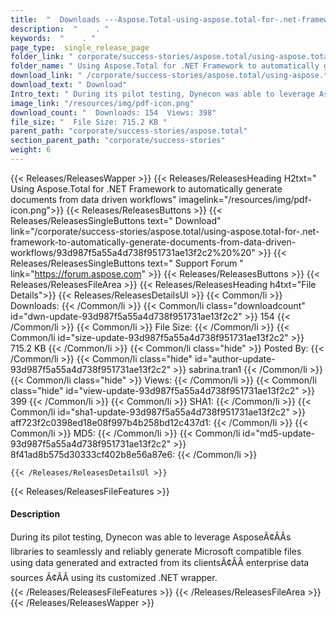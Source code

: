 ```yaml
---
title:  "  Downloads ---Aspose.Total-using-aspose.total-for-.net-framework-to-automatically-generate-documents-from-data-driven-workflows . " 
description:  "    . " 
keywords:  "    . " 
page_type:  single_release_page
folder_link: " corporate/success-stories/aspose.total/using-aspose.total-for-.net-framework-to-automatically-generate-documents-from-data-driven-workflows/"
folder_name: " Using Aspose.Total for .NET Framework to automatically generate documents from data driven workflows"
download_link: " /corporate/success-stories/aspose.total/using-aspose.total-for-.net-framework-to-automatically-generate-documents-from-data-driven-workflows/93d987f5a55a4d738f951731ae13f2c2"
download_text: " Download"
Intro_text: " During its pilot testing, Dynecon was able to leverage Aspose libraries to sea..."
image_link: "/resources/img/pdf-icon.png"
download_count: "  Downloads: 154  Views: 398"
file_size: "  File Size: 715.2 KB "
parent_path: "corporate/success-stories/aspose.total"
section_parent_path: "corporate/success-stories"
weight: 6 
---
```


{{< Releases/ReleasesWapper >}}
  {{< Releases/ReleasesHeading H2txt=" Using Aspose.Total for .NET Framework to automatically generate documents from data driven workflows" imagelink="/resources/img/pdf-icon.png">}}
  {{< Releases/ReleasesButtons >}}
    {{< Releases/ReleasesSingleButtons text=" Download" link="/corporate/success-stories/aspose.total/using-aspose.total-for-.net-framework-to-automatically-generate-documents-from-data-driven-workflows/93d987f5a55a4d738f951731ae13f2c2%20%20" >}}
    {{< Releases/ReleasesSingleButtons text=" Support Forum " link="https://forum.aspose.com" >}}
  {{< Releases/ReleasesButtons >}}
  {{< Releases/ReleasesFileArea >}}
    {{< Releases/ReleasesHeading h4txt="File Details">}}
    {{< Releases/ReleasesDetailsUl >}}
            {{< Common/li  >}} Downloads: {{< /Common/li >}} 
      {{< Common/li class="downloadcount" id="dwn-update-93d987f5a55a4d738f951731ae13f2c2" >}} 154 {{< /Common/li >}} 
      {{< Common/li  >}} File Size: {{< /Common/li >}} 
      {{< Common/li id="size-update-93d987f5a55a4d738f951731ae13f2c2" >}} 715.2 KB {{< /Common/li >}} 
      {{< Common/li  class="hide" >}} Posted By: {{< /Common/li >}} 
      {{< Common/li class="hide" id="author-update-93d987f5a55a4d738f951731ae13f2c2" >}} sabrina.tran1 {{< /Common/li >}} 
      {{< Common/li class="hide"  >}} Views: {{< /Common/li >}} 
      {{< Common/li class="hide" id="view-update-93d987f5a55a4d738f951731ae13f2c2" >}} 399 {{< /Common/li >}} 
      {{< Common/li  >}} SHA1: {{< /Common/li >}} 
      {{< Common/li id="sha1-update-93d987f5a55a4d738f951731ae13f2c2" >}} aff723f2c0398ed18e08f997b4b258bd12c437d1: {{< /Common/li >}} 
      {{< Common/li  >}} MD5: {{< /Common/li >}} 
      {{< Common/li id="md5-update-93d987f5a55a4d738f951731ae13f2c2" >}} 8f41ad8b575d30333cf402b8e56a87e6: {{< /Common/li >}} 

    {{< /Releases/ReleasesDetailsUl >}}

  {{< Releases/ReleasesFileFeatures >}}
      <h4>Description</h4><div class="HTMLDescription">During its pilot testing, Dynecon was able to leverage AsposeÃ¢ÂÂs libraries to seamlessly and reliably generate Microsoft compatible files using data generated and extracted from its clientsÃ¢ÂÂ enterprise data sources Ã¢ÂÂ using its customized .NET wrapper.</div>
  {{< /Releases/ReleasesFileFeatures >}}
 {{< /Releases/ReleasesFileArea >}}
{{< /Releases/ReleasesWapper >}}


